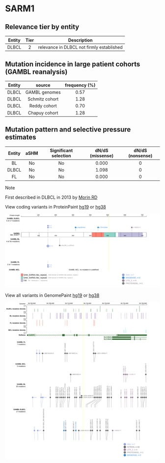 # SARM1

## Relevance tier by entity

|Entity|Tier|Description                              |
|:------:|:----:|-----------------------------------------|
|DLBCL |2   |relevance in DLBCL not firmly established|

## Mutation incidence in large patient cohorts (GAMBL reanalysis)

|Entity|source        |frequency (%)|
|:------:|:--------------:|:-------------:|
|DLBCL |GAMBL genomes |0.57         |
|DLBCL |Schmitz cohort|1.28         |
|DLBCL |Reddy cohort  |0.70         |
|DLBCL |Chapuy cohort |1.28         |

## Mutation pattern and selective pressure estimates

|Entity|aSHM|Significant selection|dN/dS (missense)|dN/dS (nonsense)|
|:------:|:----:|:---------------------:|:----------------:|:----------------:|
|BL    |No  |No                   |0.000           |0               |
|DLBCL |No  |No                   |1.098           |0               |
|FL    |No  |No                   |0.000           |0               |


> [!NOTE]
> First described in DLBCL in 2013 by [Morin RD](https://pubmed.ncbi.nlm.nih.gov/23699601)


View coding variants in ProteinPaint [hg19](https://www.bcgsc.ca/downloads/morinlab/GAMBL/test/genes/SARM1_protein.html)  or [hg38](https://www.bcgsc.ca/downloads/morinlab/GAMBL/test/genes/SARM1_protein_hg38.html)

![image](images/proteinpaint/SARM1_NM_015077.svg)

View all variants in GenomePaint [hg19](https://www.bcgsc.ca/downloads/morinlab/GAMBL/test/genes/SARM1.html)  or [hg38](https://www.bcgsc.ca/downloads/morinlab/GAMBL/test/genes/SARM1_hg38.html)

![image](images/proteinpaint/SARM1.svg)

